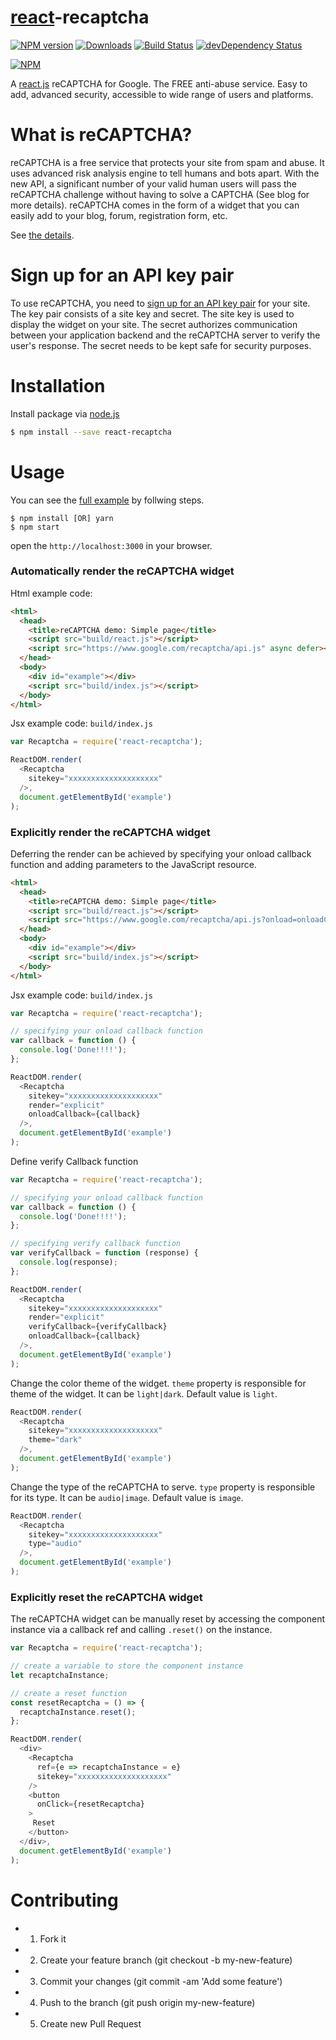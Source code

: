 # [react](http://facebook.github.io/react/)-recaptcha

[![NPM version][npm-image]][npm-url] [![Downloads][downloads-image]][npm-url] [![Build Status](https://travis-ci.org/appleboy/react-recaptcha.svg?branch=master)](https://travis-ci.org/appleboy/react-recaptcha) [![devDependency Status](https://david-dm.org/appleboy/react-recaptcha/dev-status.svg)](https://david-dm.org/appleboy/react-recaptcha#info=devDependencies)

[![NPM](https://nodei.co/npm/react-recaptcha.png?downloads=true&stars=true)](https://nodei.co/npm/react-recaptcha/)

[npm-url]: https://www.npmjs.org/package/react-recaptcha
[npm-image]: http://img.shields.io/npm/v/react-recaptcha.svg
[downloads-image]: http://img.shields.io/npm/dm/react-recaptcha.svg

A [react.js]((http://facebook.github.io/react/)) reCAPTCHA for Google. The FREE anti-abuse service. Easy to add, advanced security, accessible to wide range of users and platforms.

# What is reCAPTCHA?

reCAPTCHA is a free service that protects your site from spam and abuse. It uses advanced risk analysis engine to tell humans and bots apart. With the new API, a significant number of your valid human users will pass the reCAPTCHA challenge without having to solve a CAPTCHA (See blog for more details). reCAPTCHA comes in the form of a widget that you can easily add to your blog, forum, registration form, etc.

See [the details][1].

# Sign up for an API key pair

To use reCAPTCHA, you need to [sign up for an API key pair][2] for your site. The key pair consists of a site key and secret. The site key is used to display the widget on your site. The secret authorizes communication between your application backend and the reCAPTCHA server to verify the user's response. The secret needs to be kept safe for security purposes.

[1]: https://www.google.com/recaptcha/intro/index.html
[2]: http://www.google.com/recaptcha/admin

# Installation

Install package via [node.js](http://nodejs.org/)

```bash
$ npm install --save react-recaptcha
```

# Usage

You can see the [full example](./example) by follwing steps.

```
$ npm install [OR] yarn
$ npm start
```

open the `http://localhost:3000` in your browser.

### Automatically render the reCAPTCHA widget

Html example code:

```html
<html>
  <head>
    <title>reCAPTCHA demo: Simple page</title>
    <script src="build/react.js"></script>
    <script src="https://www.google.com/recaptcha/api.js" async defer></script>
  </head>
  <body>
    <div id="example"></div>
    <script src="build/index.js"></script>
  </body>
</html>
```

Jsx example code: `build/index.js`

```javascript
var Recaptcha = require('react-recaptcha');

ReactDOM.render(
  <Recaptcha
    sitekey="xxxxxxxxxxxxxxxxxxxx"
  />,
  document.getElementById('example')
);
```

### Explicitly render the reCAPTCHA widget

Deferring the render can be achieved by specifying your onload callback function and adding parameters to the JavaScript resource.

```html
<html>
  <head>
    <title>reCAPTCHA demo: Simple page</title>
    <script src="build/react.js"></script>
    <script src="https://www.google.com/recaptcha/api.js?onload=onloadCallback&render=explicit" async defer></script>
  </head>
  <body>
    <div id="example"></div>
    <script src="build/index.js"></script>
  </body>
</html>
```

Jsx example code: `build/index.js`

```javascript
var Recaptcha = require('react-recaptcha');

// specifying your onload callback function
var callback = function () {
  console.log('Done!!!!');
};

ReactDOM.render(
  <Recaptcha
    sitekey="xxxxxxxxxxxxxxxxxxxx"
    render="explicit"
    onloadCallback={callback}
  />,
  document.getElementById('example')
);
```

Define verify Callback function

```javascript
var Recaptcha = require('react-recaptcha');

// specifying your onload callback function
var callback = function () {
  console.log('Done!!!!');
};

// specifying verify callback function
var verifyCallback = function (response) {
  console.log(response);
};

ReactDOM.render(
  <Recaptcha
    sitekey="xxxxxxxxxxxxxxxxxxxx"
    render="explicit"
    verifyCallback={verifyCallback}
    onloadCallback={callback}
  />,
  document.getElementById('example')
);
```

Change the color theme of the widget. `theme` property is responsible for theme of the widget. It can be `light|dark`. Default value is `light`.

```javascript
ReactDOM.render(
  <Recaptcha
    sitekey="xxxxxxxxxxxxxxxxxxxx"
    theme="dark"
  />,
  document.getElementById('example')
);
```

Change the type of the reCAPTCHA to serve. `type` property is responsible for its type. It can be `audio|image`. Default value is `image`.

```javascript
ReactDOM.render(
  <Recaptcha
    sitekey="xxxxxxxxxxxxxxxxxxxx"
    type="audio"
  />,
  document.getElementById('example')
);
```

### Explicitly reset the reCAPTCHA widget

The reCAPTCHA widget can be manually reset by accessing the component instance via a callback ref and calling `.reset()` on the instance.

```javascript
var Recaptcha = require('react-recaptcha');

// create a variable to store the component instance
let recaptchaInstance;

// create a reset function
const resetRecaptcha = () => {
  recaptchaInstance.reset();  
};

ReactDOM.render(
  <div>
    <Recaptcha
      ref={e => recaptchaInstance = e}
      sitekey="xxxxxxxxxxxxxxxxxxxx"
    />
    <button
      onClick={resetRecaptcha}
    >
     Reset
    </button>
  </div>,
  document.getElementById('example')
);
```

# Contributing

* 1. Fork it
* 2. Create your feature branch (git checkout -b my-new-feature)
* 3. Commit your changes (git commit -am 'Add some feature')
* 4. Push to the branch (git push origin my-new-feature)
* 5. Create new Pull Request
